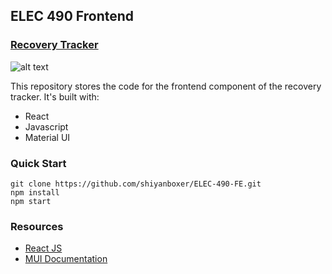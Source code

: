 
## ELEC 490 Frontend

### [Recovery Tracker](https://elec49x.netlify.app/dashboard/app)
![alt text](https://github.com/shiyanboxer/ELEC-490-FE/blob/main/elec490.png)

This repository stores the code for the frontend component of the recovery tracker. It's built with:
- React
- Javascript
- Material UI

### Quick Start
```
git clone https://github.com/shiyanboxer/ELEC-490-FE.git
npm install
npm start
```

### Resources
- [React JS](https://reactjs.org/)
- [MUI Documentation](https://docs.minimals.cc/introduction)